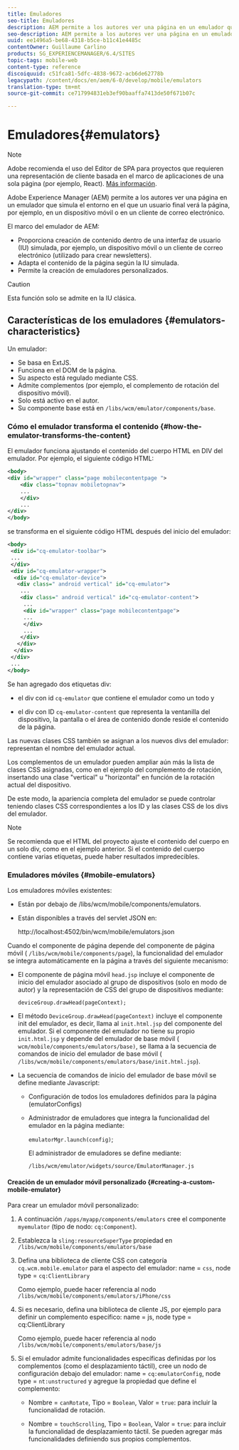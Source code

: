 ```yaml
---
title: Emuladores
seo-title: Emuladores
description: AEM permite a los autores ver una página en un emulador que simula el entorno en el que un usuario final verá la página
seo-description: AEM permite a los autores ver una página en un emulador que simula el entorno en el que un usuario final verá la página
uuid: ee1496a5-be68-4318-b5ce-b11c41e4485c
contentOwner: Guillaume Carlino
products: SG_EXPERIENCEMANAGER/6.4/SITES
topic-tags: mobile-web
content-type: reference
discoiquuid: c51fca81-5dfc-4838-9672-acb6de62778b
legacypath: /content/docs/en/aem/6-0/develop/mobile/emulators
translation-type: tm+mt
source-git-commit: ce717994831eb3ef90baaffa7413de50f671b07c

---
```



# Emuladores{#emulators}

>[!NOTE]
>
>Adobe recomienda el uso del Editor de SPA para proyectos que requieren una representación de cliente basada en el marco de aplicaciones de una sola página (por ejemplo, React). [Más información](/help/sites-developing/spa-overview.md).

Adobe Experience Manager (AEM) permite a los autores ver una página en un emulador que simula el entorno en el que un usuario final verá la página, por ejemplo, en un dispositivo móvil o en un cliente de correo electrónico.

El marco del emulador de AEM:

* Proporciona creación de contenido dentro de una interfaz de usuario (IU) simulada, por ejemplo, un dispositivo móvil o un cliente de correo electrónico (utilizado para crear newsletters).
* Adapta el contenido de la página según la IU simulada.
* Permite la creación de emuladores personalizados.

>[!CAUTION]
>
>Esta función solo se admite en la IU clásica.

## Características de los emuladores {#emulators-characteristics}

Un emulador:

* Se basa en ExtJS.
* Funciona en el DOM de la página.
* Su aspecto está regulado mediante CSS.
* Admite complementos (por ejemplo, el complemento de rotación del dispositivo móvil).
* Solo está activo en el autor.
* Su componente base está en `/libs/wcm/emulator/components/base`.

### Cómo el emulador transforma el contenido {#how-the-emulator-transforms-the-content}

El emulador funciona ajustando el contenido del cuerpo HTML en DIV del emulador. Por ejemplo, el siguiente código HTML:

```xml
<body>
<div id="wrapper" class="page mobilecontentpage ">
    <div class="topnav mobiletopnav">
    ...
    </div>
    ...
</div>
</body>
```

se transforma en el siguiente código HTML después del inicio del emulador:

```xml
<body>
 <div id="cq-emulator-toolbar">
 ...
 </div>
 <div id="cq-emulator-wrapper">
  <div id="cq-emulator-device">
   <div class=" android vertical" id="cq-emulator">
    ...
    <div class=" android vertical" id="cq-emulator-content">
     ...
     <div id="wrapper" class="page mobilecontentpage">
     ...
     </div>
     ...
    </div>
   </div>
  </div>
 </div>
 ...
</body>
```

Se han agregado dos etiquetas div:

* el div con id `cq-emulator` que contiene el emulador como un todo y

* el div con ID `cq-emulator-content` que representa la ventanilla del dispositivo, la pantalla o el área de contenido donde reside el contenido de la página.

Las nuevas clases CSS también se asignan a los nuevos divs del emulador: representan el nombre del emulador actual.

Los complementos de un emulador pueden ampliar aún más la lista de clases CSS asignadas, como en el ejemplo del complemento de rotación, insertando una clase &quot;vertical&quot; u &quot;horizontal&quot; en función de la rotación actual del dispositivo.

De este modo, la apariencia completa del emulador se puede controlar teniendo clases CSS correspondientes a los ID y las clases CSS de los divs del emulador.

>[!NOTE]
>
>Se recomienda que el HTML del proyecto ajuste el contenido del cuerpo en un solo div, como en el ejemplo anterior. Si el contenido del cuerpo contiene varias etiquetas, puede haber resultados impredecibles.

### Emuladores móviles {#mobile-emulators}

Los emuladores móviles existentes:

* Están por debajo de /libs/wcm/mobile/components/emulators.
* Están disponibles a través del servlet JSON en:

   http://localhost:4502/bin/wcm/mobile/emulators.json

Cuando el componente de página depende del componente de página móvil ( `/libs/wcm/mobile/components/page`), la funcionalidad del emulador se integra automáticamente en la página a través del siguiente mecanismo:

* El componente de página móvil `head.jsp` incluye el componente de inicio del emulador asociado al grupo de dispositivos (solo en modo de autor) y la representación de CSS del grupo de dispositivos mediante:

   `deviceGroup.drawHead(pageContext);`

* El método `DeviceGroup.drawHead(pageContext)` incluye el componente init del emulador, es decir, llama al `init.html.jsp` del componente del emulador. Si el componente del emulador no tiene su propio `init.html.jsp` y depende del emulador de base móvil ( `wcm/mobile/components/emulators/base)`, se llama a la secuencia de comandos de inicio del emulador de base móvil ( `/libs/wcm/mobile/components/emulators/base/init.html.jsp`).

* La secuencia de comandos de inicio del emulador de base móvil se define mediante Javascript:

   * Configuración de todos los emuladores definidos para la página (emulatorConfigs)
   * Administrador de emuladores que integra la funcionalidad del emulador en la página mediante:

      `emulatorMgr.launch(config)`;

      El administrador de emuladores se define mediante:

      `/libs/wcm/emulator/widgets/source/EmulatorManager.js`

#### Creación de un emulador móvil personalizado {#creating-a-custom-mobile-emulator}

Para crear un emulador móvil personalizado:

1. A continuación `/apps/myapp/components/emulators` cree el componente `myemulator` (tipo de nodo: `cq:Component`).

1. Establezca la `sling:resourceSuperType` propiedad en `/libs/wcm/mobile/components/emulators/base`

1. Defina una biblioteca de cliente CSS con categoría `cq.wcm.mobile.emulator` para el aspecto del emulador: name = `css`, node type = `cq:ClientLibrary`

   Como ejemplo, puede hacer referencia al nodo `/libs/wcm/mobile/components/emulators/iPhone/css`

1. Si es necesario, defina una biblioteca de cliente JS, por ejemplo para definir un complemento específico: name = js, node type = cq:ClientLibrary

   Como ejemplo, puede hacer referencia al nodo `/libs/wcm/mobile/components/emulators/base/js`

1. Si el emulador admite funcionalidades específicas definidas por los complementos (como el desplazamiento táctil), cree un nodo de configuración debajo del emulador: name = `cq:emulatorConfig`, node type = `nt:unstructured` y agregue la propiedad que define el complemento:

   * Nombre = `canRotate`, Tipo = `Boolean`, Valor = `true`: para incluir la funcionalidad de rotación.

   * Nombre = `touchScrolling`, Tipo = `Boolean`, Valor = `true`: para incluir la funcionalidad de desplazamiento táctil.
   Se pueden agregar más funcionalidades definiendo sus propios complementos.

